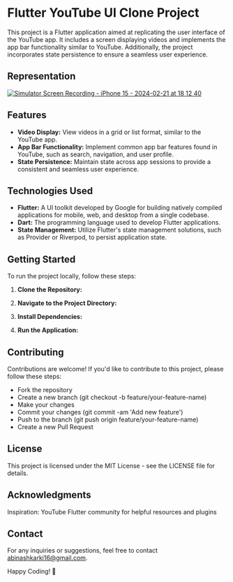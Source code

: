 # Flutter YouTube UI Clone Project

This project is a Flutter application aimed at replicating the user interface of the YouTube app. It includes a screen displaying videos and implements the app bar functionality similar to YouTube. Additionally, the project incorporates state persistence to ensure a seamless user experience.


## Representation 

[![Simulator Screen Recording - iPhone 15 - 2024-02-21 at 18 12 40](https://github.com/Abinash022/Youtube-UI-Clone-Flutter/assets/103113945/62707e4d-3126-43fc-88b0-a6cf2721facf)](https://github.com/Abinash022/Flutter-Youtube-UI-Clone/assets/103113945/cb6e200e-a08c-4a07-bae0-5d6284647617)

## Features

- **Video Display:** View videos in a grid or list format, similar to the YouTube app.
- **App Bar Functionality:** Implement common app bar features found in YouTube, such as search, navigation, and user profile.
- **State Persistence:** Maintain state across app sessions to provide a consistent and seamless user experience.

## Technologies Used

- **Flutter:** A UI toolkit developed by Google for building natively compiled applications for mobile, web, and desktop from a single codebase.
- **Dart:** The programming language used to develop Flutter applications.
- **State Management:** Utilize Flutter's state management solutions, such as Provider or Riverpod, to persist application state.

## Getting Started

To run the project locally, follow these steps:

1. **Clone the Repository:** 

2. **Navigate to the Project Directory:**

3. **Install Dependencies:**

4. **Run the Application:**




## Contributing
Contributions are welcome! If you'd like to contribute to this project, please follow these steps:

- Fork the repository
- Create a new branch (git checkout -b feature/your-feature-name)
- Make your changes
- Commit your changes (git commit -am 'Add new feature')
- Push to the branch (git push origin feature/your-feature-name)
- Create a new Pull Request

## License
This project is licensed under the MIT License - see the LICENSE file for details.

## Acknowledgments
Inspiration: YouTube
Flutter community for helpful resources and plugins


## Contact
For any inquiries or suggestions, feel free to contact abinashkarki16@gmail.com.


Happy Coding! 🎉
